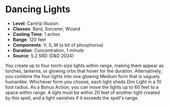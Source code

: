 # Dancing Lights

- **Level**: Cantrip Illusion
- **Classes**: Bard, Sorcerer, Wizard
- **Casting Time**: 1 action
- **Range**: 120 feet
- **Components**: V, S, M (a bit of phosphorus)
- **Duration**: Concentration, 1 minute
- **Source**: 5.2 SRD (D&D 2024)

You create up to four torch-size lights within range, making them appear as torches, lanterns, or glowing orbs that hover for the duration. Alternatively, you combine the four lights into one glowing Medium form that is vaguely humanlike. Whichever form you choose, each light sheds Dim Light in a 10 foot radius. As a Bonus Action, you can move the lights up to 60 feet to a space within range. A light must be within 20 feet of another light created by this spell, and a light vanishes if it exceeds the spell's range.

